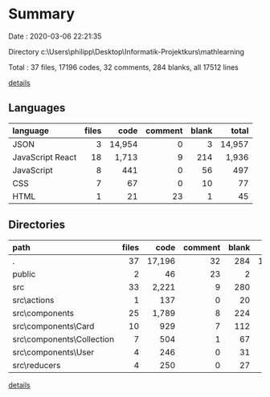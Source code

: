 # Summary

Date : 2020-03-06 22:21:35

Directory c:\Users\philipp\Desktop\Informatik-Projektkurs\mathlearning

Total : 37 files,  17196 codes, 32 comments, 284 blanks, all 17512 lines

[details](details.md)

## Languages
| language | files | code | comment | blank | total |
| :--- | ---: | ---: | ---: | ---: | ---: |
| JSON | 3 | 14,954 | 0 | 3 | 14,957 |
| JavaScript React | 18 | 1,713 | 9 | 214 | 1,936 |
| JavaScript | 8 | 441 | 0 | 56 | 497 |
| CSS | 7 | 67 | 0 | 10 | 77 |
| HTML | 1 | 21 | 23 | 1 | 45 |

## Directories
| path | files | code | comment | blank | total |
| :--- | ---: | ---: | ---: | ---: | ---: |
| . | 37 | 17,196 | 32 | 284 | 17,512 |
| public | 2 | 46 | 23 | 2 | 71 |
| src | 33 | 2,221 | 9 | 280 | 2,510 |
| src\actions | 1 | 137 | 0 | 20 | 157 |
| src\components | 25 | 1,789 | 8 | 224 | 2,021 |
| src\components\Card | 10 | 929 | 7 | 112 | 1,048 |
| src\components\Collection | 7 | 504 | 1 | 67 | 572 |
| src\components\User | 4 | 246 | 0 | 31 | 277 |
| src\reducers | 4 | 250 | 0 | 27 | 277 |

[details](details.md)